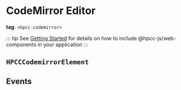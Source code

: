 # CodeMirror Editor

**tag**: `<hpcc-codemirror>`

<ClientOnly>
  <hpcc-preview width="100%" height="404px">
      <hpcc-codemirror mode="json" theme="light" width="100%" height="400px"></hpcc-codemirror>
      <script>
          document.querySelector('hpcc-codemirror').text = `\
    {
      "aaa":123, 
      "bbb":"ddd", 
      "c":3, 
      "d":true
    }`;
      </script>
  </hpcc-preview>
</ClientOnly>

::: tip
See [Getting Started](../guide/getting-started.md) for details on how to include @hpcc-js/web-components in your application
:::

## `HPCCCodemirrorElement`

## Events

